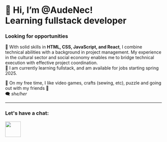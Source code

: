 # 👋 Hi, I’m @AudeNec! <br> Learning fullstack developer

### Looking for opportunities

👀 With solid skills in **HTML, CSS, JavaScript, and React**, I combine technical abilities with a background in project management. My experience in the cultural sector and social economy enables me to bridge technical execution with effective project coordination. 
<br>
📅 I am currently learning fullstack, and am available for jobs starting spring 2025.

<!-- 🌱 I'm currently learning Express. -->
🧩 On my free time, I like video games, crafts (sewing, etc), puzzle and going out with my friends 🍻 
<br>
🗨 *she/her*

---

### Let's have a chat:

<a ref=https://www.linkedin.com/in/audenectoux/><img src="https://logospng.org/download/linkedin/logo-linkedin-icon-1536.png" width="50px"></a>

<!---
AudeNec/AudeNec is a ✨ special ✨ repository because its `README.md` (this file) appears on your GitHub profile.
You can click the Preview link to take a look at your changes.
--->

